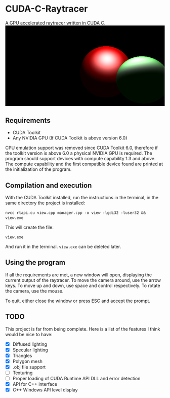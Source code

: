 # CUDA-C-Raytracer
A GPU accelerated raytracer written in CUDA C.
![alt text](https://github.com/SygyzyH/CUDA-C-Raytracer/blob/main/res/Thumbnail.PNG?raw=true)

## Requirements
- CUDA Toolkit
- Any NVIDIA GPU (If CUDA Toolkit is above version 6.0)

CPU emulation support was removed since CUDA Toolkit 6.0, therefore if the toolkit version is above 6.0 a physical NVIDIA GPU is required. The program should support devices with compute capability 1.3 and above. The compute capability and the first compatible device found are printed at the initialization of the program. 

## Compilation and execution
With the CUDA Toolkit installed, run the instructions in the terminal, in the same directory the project is installed:
```
nvcc rtapi.cu view.cpp manager.cpp -o view -lgdi32 -luser32 && view.exe
```
This will create the file:
```
view.exe
```
And run it in the terminal.
```view.exe``` can be deleted later.

## Using the program
If all the requirements are met, a new window will open, displaying the current output of the raytracer.
To move the camera around, use the arrow keys. To move up and down, use space and control respectively.
To rotate the camera, use the mouse.

To quit, either close the window or press ESC and accept the prompt.

## TODO
This project is far from being complete. Here is a list of the features I think would be nice to have:
- [X] Diffused lighting
- [X] Specular lighting
- [X] Triangles
- [X] Polygon mesh
- [X] .obj file support
- [ ] Texturing
- [ ] Proper loading of CUDA Runtime API DLL and error detection
- [X] API for C++ interface
- [X] C++ Windows API level display
